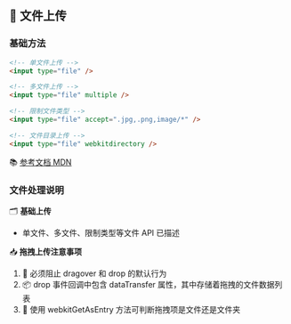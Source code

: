## 📁 文件上传

### 基础方法

```html
<!-- 单文件上传 -->
<input type="file" />

<!-- 多文件上传 -->
<input type="file" multiple />

<!-- 限制文件类型 -->
<input type="file" accept=".jpg,.png,image/*" />

<!-- 文件目录上传 -->
<input type="file" webkitdirectory />
```

📚 [参考文档 MDN](https://developer.mozilla.org/zh-CN/docs/Web/API/DataTransferItem)

### 文件处理说明

🗂️ **基础上传**

- 单文件、多文件、限制类型等文件 API 已描述

📥 **拖拽上传注意事项**

1. 🚫 必须阻止 dragover 和 drop 的默认行为
2. 📦 drop 事件回调中包含 dataTransfer 属性，其中存储着拖拽的文件数据列表
3. 📁 使用 webkitGetAsEntry 方法可判断拖拽项是文件还是文件夹
